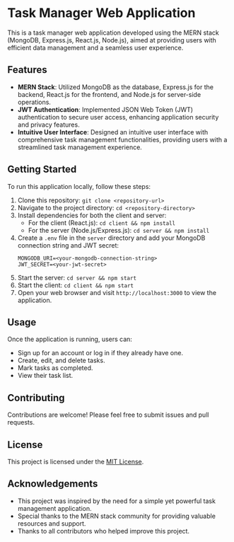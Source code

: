 # Task Manager Web Application

This is a task manager web application developed using the MERN stack (MongoDB, Express.js, React.js, Node.js), aimed at providing users with efficient data management and a seamless user experience.

## Features

- **MERN Stack**: Utilized MongoDB as the database, Express.js for the backend, React.js for the frontend, and Node.js for server-side operations.
- **JWT Authentication**: Implemented JSON Web Token (JWT) authentication to secure user access, enhancing application security and privacy features.
- **Intuitive User Interface**: Designed an intuitive user interface with comprehensive task management functionalities, providing users with a streamlined task management experience.

## Getting Started

To run this application locally, follow these steps:

1. Clone this repository: `git clone <repository-url>`
2. Navigate to the project directory: `cd <repository-directory>`
3. Install dependencies for both the client and server:
   - For the client (React.js): `cd client && npm install`
   - For the server (Node.js/Express.js): `cd server && npm install`
4. Create a `.env` file in the `server` directory and add your MongoDB connection string and JWT secret:
   ```plaintext
   MONGODB_URI=<your-mongodb-connection-string>
   JWT_SECRET=<your-jwt-secret>
   ```
5. Start the server: `cd server && npm start`
6. Start the client: `cd client && npm start`
7. Open your web browser and visit `http://localhost:3000` to view the application.

## Usage

Once the application is running, users can:

- Sign up for an account or log in if they already have one.
- Create, edit, and delete tasks.
- Mark tasks as completed.
- View their task list.

## Contributing

Contributions are welcome! Please feel free to submit issues and pull requests.

## License

This project is licensed under the [MIT License](LICENSE).

## Acknowledgements

- This project was inspired by the need for a simple yet powerful task management application.
- Special thanks to the MERN stack community for providing valuable resources and support.
- Thanks to all contributors who helped improve this project.

